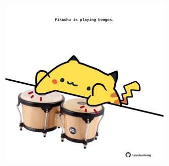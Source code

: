 <!-- built at 07/02/2024, 10:00:41 UTC -->
<p align="center">
  <img width="500" height="500" src="./ReadmeImage.svg">
</p>
